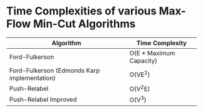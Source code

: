 # Time Complexities of various Max-Flow Min-Cut Algorithms

| Algorithm | Time Complexity |
|---|---|
|Ford-Fulkerson|O(E * Maximum Capacity)|
|Ford-Fulkerson (Edmonds Karp implementation)|O(VE<sup>2</sup>)|
|Push-Relabel|O(V<sup>2</sup>E)|
|Push-Relabel Improved|O(V<sup>3</sup>)|